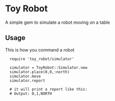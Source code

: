 # Toy Robot
A simple gem to simulate a robot moving on a table

## Usage

This is how you command a robot

```
  require 'toy_robot/simulator'

  simulator = ToyRobot::Simulator.new
  simulator.place(0,0,:north)
  simulator.move
  simulator.report

  # it will print a report like this:
  # Output: 0,1,NORTH
```
